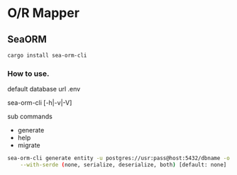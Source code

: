 # O/R Mapper

## SeaORM

```sh
cargo install sea-orm-cli
```

### How to use.

default database url .env

sea-orm-cli [-h|-v|-V]

sub commands

* generate
* help
* migrate

```sh
sea-orm-cli generate entity -u postgres://usr:pass@host:5432/dbname -o src/modules \
    --with-serde (none, serialize, deserialize, both) [default: none]
```
